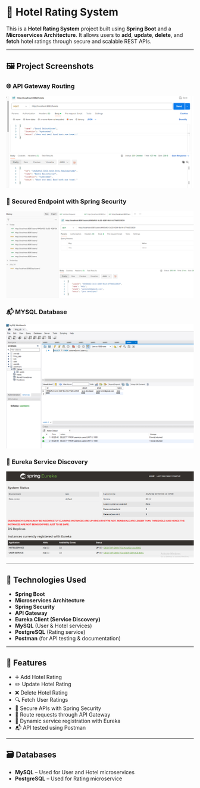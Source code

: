 # 🏨 Hotel Rating System

This is a **Hotel Rating System** project built using **Spring Boot** and a **Microservices Architecture**. It allows users to **add**, **update**, **delete**, and **fetch** hotel ratings through secure and scalable REST APIs.

---

## 🖼️ Project Screenshots

### 🌐 API Gateway Routing
![API Gateway](https://github.com/AmirAli078/Microservice-Project-Hotel-Rating/blob/main/hotelpostman.PNG?raw=true)

### 🔐 Secured Endpoint with Spring Security
![Security](https://github.com/AmirAli078/Microservice-Project-Hotel-Rating/blob/8d474de334d3a5d7471d9cb6f315bb9d8f794cd9/getuserbyid.PNG)

### 📬 MYSQL Database
![Postman Testing](https://github.com/AmirAli078/Microservice-Project-Hotel-Rating/blob/main/databse.PNG?raw=true)

### 🧭 Eureka Service Discovery
![Eureka](https://github.com/AmirAli078/Microservice-Project-Hotel-Rating/blob/8d474de334d3a5d7471d9cb6f315bb9d8f794cd9/server.PNG)

---

## 🧰 Technologies Used

- **Spring Boot**  
- **Microservices Architecture**  
- **Spring Security**  
- **API Gateway**  
- **Eureka Client (Service Discovery)**  
- **MySQL** (User & Hotel services)  
- **PostgreSQL** (Rating service)  
- **Postman** (for API testing & documentation)

---

## 🔑 Features

- ➕ Add Hotel Rating  
- ✏️ Update Hotel Rating  
- ❌ Delete Hotel Rating  
- 🔍 Fetch User Ratings  
- 🔐 Secure APIs with Spring Security  
- 🚪 Route requests through API Gateway  
- 📡 Dynamic service registration with Eureka  
- 📬 API tested using Postman

---

## 🗃️ Databases

- **MySQL** – Used for User and Hotel microservices  
- **PostgreSQL** – Used for Rating microservice  

